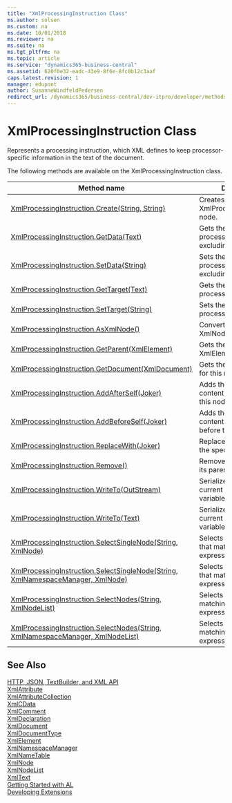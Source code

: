 ```yaml
---
title: "XmlProcessingInstruction Class"
ms.author: solsen
ms.custom: na
ms.date: 10/01/2018
ms.reviewer: na
ms.suite: na
ms.tgt_pltfrm: na
ms.topic: article
ms.service: "dynamics365-business-central"
ms.assetid: 620f0e32-eadc-43e9-8f6e-8fc0b12c3aaf
caps.latest.revision: 1
manager: edupont
author: SusanneWindfeldPedersen
redirect_url: /dynamics365/business-central/dev-itpro/developer/methods-auto/library
---
```

<!--This topic is deprected, see redirection URL-->

 

# XmlProcessingInstruction Class
Represents a processing instruction, which XML defines to keep processor-specific information in the text of the document.

The following methods are available on the XmlProcessingInstruction class.  
  
|Method name|Description|  
|-----------|-----------|  
|[XmlProcessingInstruction.Create(String, String)](xmlprocessinginstruction-create-method.md)|Creates an XmlProcessingInstruction node.|  
|[XmlProcessingInstruction.GetData(Text)](xmlprocessinginstruction-getdata-method.md)|Gets the content of the processing instruction, excluding the target.|  
|[XmlProcessingInstruction.SetData(String)](xmlprocessinginstruction-setdata-method.md)|Sets the content of the processing instruction, excluding the target.|  
|[XmlProcessingInstruction.GetTarget(Text)](xmlprocessinginstruction-gettarget-method.md)|Gets the target of the processing instruction.|  
|[XmlProcessingInstruction.SetTarget(String)](xmlprocessinginstruction-settarget-method.md)|Sets the target of the processing instruction.|  
|[XmlProcessingInstruction.AsXmlNode()](xmlprocessinginstruction-asxmlnode-method.md)|Converts the node to an XmlNode.|  
|[XmlProcessingInstruction.GetParent(XmlElement)](xmlprocessinginstruction-getparent-method.md)|Gets the parent XmlElement of this node.|  
|[XmlProcessingInstruction.GetDocument(XmlDocument)](xmlprocessinginstruction-getdocument-method.md)|Gets the XmlDocument for this node.|  
|[XmlProcessingInstruction.AddAfterSelf(Joker)](xmlprocessinginstruction-addafterself-method.md)|Adds the specified content immediately after this node.|  
|[XmlProcessingInstruction.AddBeforeSelf(Joker)](xmlprocessinginstruction-addbeforeself-method.md)|Adds the specified content immediately before this node.|  
|[XmlProcessingInstruction.ReplaceWith(Joker)](xmlprocessinginstruction-replacewith-method.md)|Replaces this node with the specified content.|  
|[XmlProcessingInstruction.Remove()](xmlprocessinginstruction-remove-method.md)|Removes this node from its parent element.|  
|[XmlProcessingInstruction.WriteTo(OutStream)](xmlprocessinginstruction-writeto-outstream-method.md)|Serializes and saves the current node to the given variable.|  
|[XmlProcessingInstruction.WriteTo(Text)](xmlprocessinginstruction-writeto-text-method.md)|Serializes and saves the current node to the given variable.|  
|[XmlProcessingInstruction.SelectSingleNode(String, XmlNode)](xmlprocessinginstruction-selectsinglenode-xpath-node-method.md)|Selects the first XmlNode that matches the XPath expression.|  
|[XmlProcessingInstruction.SelectSingleNode(String, XmlNamespaceManager, XmlNode)](xmlprocessinginstruction-selectsinglenode-xpath-namespacemanager-node-method.md)|Selects the first XmlNode that matches the XPath expression.|  
|[XmlProcessingInstruction.SelectNodes(String, XmlNodeList)](xmlprocessinginstruction-selectnodes-xpath-nodelist-method.md)|Selects a list of nodes matching the XPath expression.|  
|[XmlProcessingInstruction.SelectNodes(String, XmlNamespaceManager, XmlNodeList)](xmlprocessinginstruction-selectnodes-xpath-namespacemanager-nodelist-method.md)|Selects a list of nodes matching the XPath expression.|  

## See Also
[HTTP, JSON, TextBuilder, and XML API](../devenv-restapi-overview.md)  
[XmlAttribute](xmlattribute-class.md)  
[XmlAttributeCollection](xmlattributecollection-class.md)  
[XmlCData](xmlcdata-class.md)  
[XmlComment](xmlcomment-class.md)  
[XmlDeclaration](xmldeclaration-class.md)  
[XmlDocument](xmldocument-class.md)  
[XmlDocumentType](xmldocument-class.md)  
[XmlElement](xmlelement-class.md)  
[XmlNamespaceManager](xmlnamespacemanager-class.md)  
[XmlNameTable](xmlnametable-class.md)  
[XmlNode](xmlnode-class.md)  
[XmlNodeList](xmlnodelist-class.md)  
[XmlText](xmltext-class.md)  
[Getting Started with AL](../devenv-get-started.md)  
[Developing Extensions](../devenv-dev-overview.md)  
